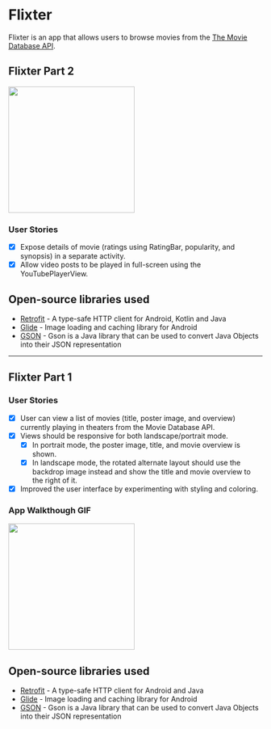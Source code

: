 # Flixter

Flixter is an app that allows users to browse movies from the [The Movie Database API](http://docs.themoviedb.apiary.io/#).

## Flixter Part 2

<img src="./flixter.gif" width=250><br>

### User Stories

- [x] Expose details of movie (ratings using RatingBar, popularity, and synopsis) in a separate activity.
- [x] Allow video posts to be played in full-screen using the YouTubePlayerView.

## Open-source libraries used

- [Retrofit](https://square.github.io/retrofit/) - A type-safe HTTP client for Android, Kotlin and Java
- [Glide](https://github.com/bumptech/glide) - Image loading and caching library for Android
- [GSON](https://github.com/google/gson) - Gson is a Java library that can be used to convert Java Objects into their JSON representation

---

## Flixter Part 1

### User Stories

- [x] User can view a list of movies (title, poster image, and overview) currently playing in theaters from the Movie Database API.
- [x] Views should be responsive for both landscape/portrait mode.
  - [x] In portrait mode, the poster image, title, and movie overview is shown.
  - [x] In landscape mode, the rotated alternate layout should use the backdrop image instead and show the title and movie overview to the right of it.
- [x] Improved the user interface by experimenting with styling and coloring.

### App Walkthough GIF

<img src="./flixter.gif" width=250><br>

## Open-source libraries used

- [Retrofit](https://square.github.io/retrofit/) - A type-safe HTTP client for Android and Java
- [Glide](https://github.com/bumptech/glide) - Image loading and caching library for Android
- [GSON](https://github.com/google/gson) - Gson is a Java library that can be used to convert Java Objects into their JSON representation
